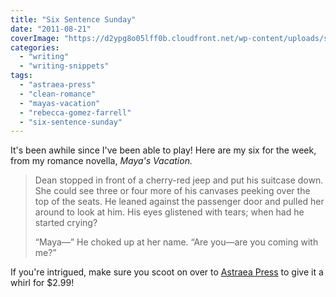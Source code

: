 ```yaml
---
title: "Six Sentence Sunday"
date: "2011-08-21"
coverImage: "https://d2ypg8o05lff0b.cloudfront.net/wp-content/uploads/sites/3/2012/05/Mayas-Vacation-300-x-450.jpg"
categories:
  - "writing"
  - "writing-snippets"
tags:
  - "astraea-press"
  - "clean-romance"
  - "mayas-vacation"
  - "rebecca-gomez-farrell"
  - "six-sentence-sunday"
---
```


It's been awhile since I've been able to play! Here are my six for the week, from my romance novella, _Maya's Vacation._

> Dean stopped in front of a cherry-red jeep and put his suitcase down. She could see three or four more of his canvases peeking over the top of the seats. He leaned against the passenger door and pulled her around to look at him. His eyes glistened with tears; when had he started crying?
>
> “Maya—” He choked up at her name. “Are you—are you coming with me?”

If you're intrigued, make sure you scoot on over to [Astraea Press](http://www.astraeapress.com/#ecwid:category=662257&mode=product&product=3028832) to give it a whirl for $2.99! 

